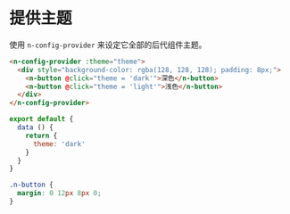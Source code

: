 # 提供主题
使用 `n-config-provider` 来设定它全部的后代组件主题。

```html
<n-config-provider :theme="theme">
  <div style="background-color: rgba(128, 128, 128); padding: 8px;">
    <n-button @click="theme = 'dark'">深色</n-button>
    <n-button @click="theme = 'light'">浅色</n-button>
  </div>
</n-config-provider>
```
```js
export default {
  data () {
    return {
      theme: 'dark'
    }
  }
}
```
```css
.n-button {
  margin: 0 12px 8px 0;
}
```